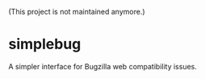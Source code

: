 (This project is not maintained anymore.)

simplebug
=========

A simpler interface for Bugzilla web compatibility issues.
